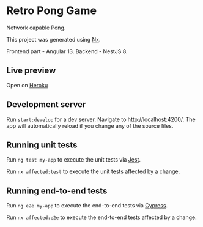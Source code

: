 

# Retro Pong Game

Network capable Pong.

This project was generated using [Nx](https://nx.dev).

Frontend part - Angular 13. Backend - NestJS 8.

## Live preview
Open on [Heroku](https://retro-pong.herokuapp.com/)

## Development server

Run `start:develop` for a dev server. Navigate to http://localhost:4200/. The app will automatically reload if you change any of the source files.

## Running unit tests

Run `ng test my-app` to execute the unit tests via [Jest](https://jestjs.io).

Run `nx affected:test` to execute the unit tests affected by a change.

## Running end-to-end tests

Run `ng e2e my-app` to execute the end-to-end tests via [Cypress](https://www.cypress.io).

Run `nx affected:e2e` to execute the end-to-end tests affected by a change.

